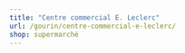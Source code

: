 ```yaml
---
title: "Centre commercial E. Leclerc"
url: /gourin/centre-commercial-e-leclerc/
shop: supermarché
---
```

